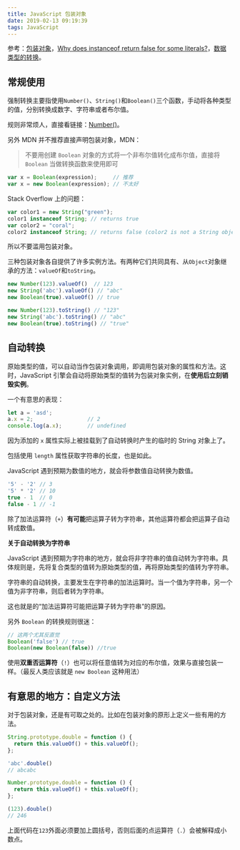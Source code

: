 ```yaml
---
title: JavaScript 包装对象
date: 2019-02-13 09:19:39
tags: JavaScript
---
```


参考：[包装对象](https://wangdoc.com/javascript/stdlib/wrapper.html)，[Why does instanceof return false for some literals?](https://stackoverflow.com/questions/203739/why-does-instanceof-return-false-for-some-literals)，[数据类型的转换](https://wangdoc.com/javascript/features/conversion.html)。

## 常规使用

强制转换主要指使用`Number()`、`String()`和`Boolean()`三个函数，手动将各种类型的值，分别转换成数字、字符串或者布尔值。

规则非常烦人，直接看链接：[Number()](https://wangdoc.com/javascript/features/conversion.html#number)。

另外 MDN 并不推荐直接声明包装对象，MDN：

> 不要用创建 `Boolean` 对象的方式将一个非布尔值转化成布尔值，直接将 `Boolean` 当做转换函数来使用即可

```javascript
var x = Boolean(expression);     // 推荐
var x = new Boolean(expression); // 不太好
```



Stack Overflow 上的问题：

```javascript
var color1 = new String("green");
color1 instanceof String; // returns true
var color2 = "coral";
color2 instanceof String; // returns false (color2 is not a String object)
```

所以不要滥用包装对象。

<!--more-->

三种包装对象各自提供了许多实例方法。有两种它们共同具有、从`Object`对象继承的方法：`valueOf`和`toString`。

```javascript
new Number(123).valueOf()  // 123
new String('abc').valueOf() // "abc"
new Boolean(true).valueOf() // true

new Number(123).toString() // "123"
new String('abc').toString() // "abc"
new Boolean(true).toString() // "true"
```

## 自动转换

原始类型的值，可以自动当作包装对象调用，即调用包装对象的属性和方法。这时，JavaScript 引擎会自动将原始类型的值转为包装对象实例，在**使用后立刻销毁实例**。

一个有意思的表现：

```javascript
let a = 'asd';
a.x = 2;                 // 2
console.log(a.x);        // undefined
```

因为添加的 `x` 属性实际上被挂载到了自动转换时产生的临时的 String 对象上了。

包括使用 `length` 属性获取字符串的长度，也是如此。



JavaScript 遇到预期为数值的地方，就会将参数值自动转换为数值。

```javascript
'5' - '2' // 3
'5' * '2' // 10
true - 1  // 0
false - 1 // -1
```

除了加法运算符（`+`）**有可能**把运算子转为字符串，其他运算符都会把运算子自动转成数值。

**关于自动转换为字符串**

JavaScript 遇到预期为字符串的地方，就会将非字符串的值自动转为字符串。具体规则是，先将复合类型的值转为原始类型的值，再将原始类型的值转为字符串。

字符串的自动转换，主要发生在字符串的加法运算时。当一个值为字符串，另一个值为非字符串，则后者转为字符串。

这也就是的“加法运算符可能把运算子转为字符串”的原因。



另外 `Boolean` 的转换规则很迷：

```javascript
// 这两个尤其反直觉
Boolean('false') // true
Boolean(new Boolean(false)) //true
```

使用**双重否运算符**（`!`）也可以将任意值转为对应的布尔值，效果与直接包装一样。（最反人类应该就是 `new Boolean` 这种用法）

## 有意思的地方：自定义方法

对于包装对象，还是有可取之处的。比如在包装对象的原形上定义一些有用的方法。

```javascript
String.prototype.double = function () {
  return this.valueOf() + this.valueOf();
};

'abc'.double()
// abcabc

Number.prototype.double = function () {
  return this.valueOf() + this.valueOf();
};

(123).double()
// 246
```

上面代码在`123`外面必须要加上圆括号，否则后面的点运算符（`.`）会被解释成小数点。